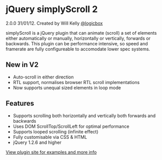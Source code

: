 jQuery simplyScroll 2
=====================

2.0.0 31/01/12. Created by Will Kelly [@logicbox](http://twitter.com/logicbox)

simplyScroll is a jQuery plugin that can animate (scroll) a set of elements either automatically or manually, 
horizontally or vertically, forwards or backwards. This plugin can be performance intensive, so speed and 
framerate are fully configureable to accomodate lower spec systems.

## New in V2 ##

* Auto-scroll in either direction
* RTL support, normalises browser RTL scroll implementations
* Now supports unequal sized elements in loop mode

## Features ##

* Supports scrolling both horizontally and vertically both forwards and backwards
* Uses DOM ScrollTop/ScrollLeft for optimal performance
* Supports looped scrolling (infinite effect)
* Fully customisable via CSS & HTML
* jQuery 1.2.6 and higher

[View plugin site for examples and more info](http://logicbox.net/jquery/simplyscroll/)
